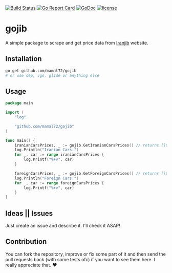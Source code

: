 [![Build Status](https://travis-ci.org/mamal72/gojib.svg?branch=master)](https://travis-ci.org/mamal72/gojib)
[![Go Report Card](https://goreportcard.com/badge/github.com/mamal72/gojib)](https://goreportcard.com/report/github.com/mamal72/gojib)
[![GoDoc](https://godoc.org/github.com/mamal72/gojib?status.svg)](https://godoc.org/github.com/mamal72/gojib)
[![license](https://img.shields.io/github/license/mamal72/gojib.svg)](https://github.com/mamal72/gojib/blob/master/LICENSE)


# gojib

A simple package to scrape and get price data from [Iranjib](https://www.iranjib.ir) website.


## Installation

```bash
go get github.com/mamal72/gojib
# or use dep, vgo, glide or anything else
```


## Usage

```go
package main

import (
	"log"

	"github.com/mamal72/gojib"
)

func main() {
	iranianCarsPrices, _ := gojib.GetIranianCarsPrices() // returns []CarPrice, error
	log.Println("Iranian Cars:")
	for _, car := range iranianCarsPrices {
		log.Printf("%+v", car)
	}

	foreignCarsPrices, _ := gojib.GetForeignCarsPrices() // returns []CarPrice, error
	log.Println("Foreign Cars:")
	for _, car := range foreignCarsPrices {
		log.Printf("%+v", car)
	}
}
```


## Ideas || Issues

Just create an issue and describe it. I'll check it ASAP!


## Contribution

You can fork the repository, improve or fix some part of it and then send the pull requests back (with some tests ofc) if you want to see them here. I really appreciate that. ❤️
